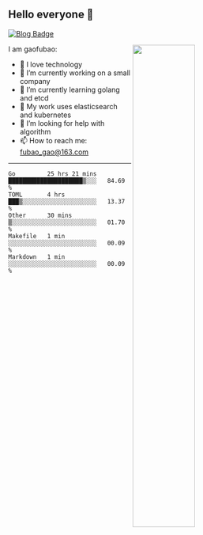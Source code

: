 ## Hello everyone 👋

[![Blog Badge](https://img.shields.io/badge/blog-60k+%20pageview-brightgreen)](https://www.jianshu.com/u/d777ec56a358)

<img align="right" width="50%" src="https://github-readme-stats.vercel.app/api?username=gaofubao&theme=dark">

I am gaofubao:

- 🔭 I love technology
- 🌱 I’m currently working on a small company
- 👯 I’m currently learning golang and etcd
- 💬 My work uses elasticsearch and kubernetes
- 🤔 I’m looking for help with algorithm
- 📫 How to reach me: fubao_gao@163.com

---


<!--START_SECTION:waka-->
```text
Go         25 hrs 21 mins  █████████████████████▒░░░   84.69 % 
TOML       4 hrs           ███▒░░░░░░░░░░░░░░░░░░░░░   13.37 % 
Other      30 mins         ▒░░░░░░░░░░░░░░░░░░░░░░░░   01.70 % 
Makefile   1 min           ░░░░░░░░░░░░░░░░░░░░░░░░░   00.09 % 
Markdown   1 min           ░░░░░░░░░░░░░░░░░░░░░░░░░   00.09 % 
```
<!--END_SECTION:waka-->
